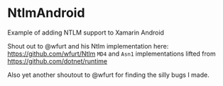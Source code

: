 # NtlmAndroid

Example of adding NTLM support to Xamarin Android

Shout out to @wfurt and his Ntlm implementation here: https://github.com/wfurt/Ntlm
`MD4` and `Asn1` implementations lifted from https://github.com/dotnet/runtime

Also yet another shoutout to @wfurt for finding the silly bugs I made.